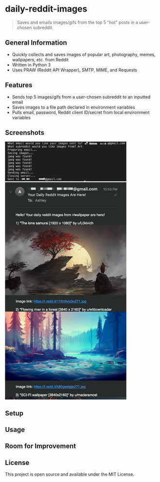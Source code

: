 # daily-reddit-images
> Saves and emails images/gifs from the top 5 "hot" posts in a user-chosen subreddit.

## General Information
- Quickly collects and saves images of popular art, photography, memes, wallpapers, etc. from Reddit
- Written in Python 3
- Uses PRAW (Reddit API Wrapper), SMTP, MIME, and Requests


## Features
- Sends top 5 images/gifs from a user-chosen subreddit to an inputted email
- Saves images to a file path declared in environment variables
- Pulls email, password, Reddit client ID/secret from local environment variables


## Screenshots
<img src="console_screenshot.png" width="400"> 
<img src="email_screenshot.png" width="400">


## Setup


## Usage


## Room for Improvement

## License
This project is open source and available under the MIT License.

